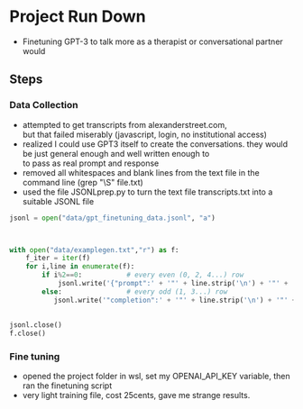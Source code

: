 # Project Run Down
- Finetuning GPT-3 to talk more as a therapist or conversational partner would

## Steps
 ### Data Collection
  - attempted to get transcripts from alexanderstreet.com,<br>
  but that failed miserably (javascript, login, no institutional access)
  - realized I could use GPT3 itself to create the conversations. they would be just general enough and well written enough to <br>
      to pass as real prompt and response
  - removed all whitespaces and blank lines from the text file in the command line (grep "\S" file.txt)
  - used the file JSONLprep.py to turn the text file transcripts.txt into a suitable JSONL file



```python
jsonl = open("data/gpt_finetuning_data.jsonl", "a")



with open("data/examplegen.txt","r") as f:
    f_iter = iter(f)
    for i,line in enumerate(f):
        if i%2==0:           # every even (0, 2, 4...) row
            jsonl.write('{"prompt":' + '"' + line.strip('\n') + '"' + ',')
        else:                # every odd (1, 3...) row
           jsonl.write('"completion":' + '"' + line.strip('\n') + '"' +'}' + '\n')
          
    
jsonl.close()
f.close()

```

  ### Fine tuning
  - opened the project folder in wsl, set my OPENAI_API_KEY variable, then ran the finetuning script
  - very light training file, cost 25cents, gave me strange results.
